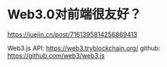 # Web3.0对前端很友好？

<https://juejin.cn/post/7161395814256869413>

Web3.js API: https://web3.tryblockchain.org/
github: https://github.com/web3/web3.js

